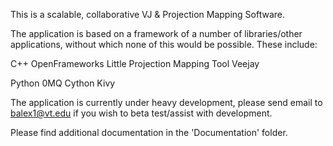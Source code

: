  This is a scalable, collaborative VJ & Projection Mapping Software.
 
 The application is based on a framework of a number of libraries/other applications, without which none of this would be
 possible.  These include:

C++
 OpenFrameworks
 Little Projection Mapping Tool
 Veejay
 
Python
 0MQ
 Cython
 Kivy
 
The application is currently under heavy development, please send email to balex1@vt.edu if you wish to beta test/assist with development.

Please find additional documentation in the 'Documentation' folder.